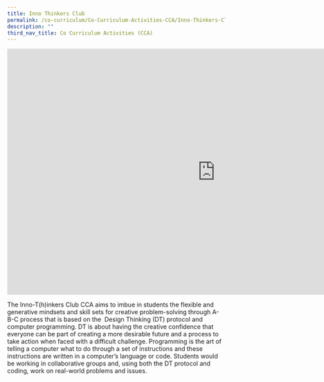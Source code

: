 ```yaml
---
title: Inno Thinkers Club
permalink: /co-curriculum/Co-Curriculum-Activities-CCA/Inno-Thinkers-Club/
description: ""
third_nav_title: Co Curriculum Activities (CCA)
---
```

<iframe allowfullscreen="true" height="569" width="960" frameborder="0" src="https://docs.google.com/presentation/d/e/2PACX-1vSKbzD9nyTfiwDLhPWKe1bvKxBl5G55qGSartbqVLGQ6KkpkY9BXvmS2YwWXSlEmT71cW5WcP8ZOpBH/embed?start=false&amp;loop=false&amp;delayms=3000"></iframe>

The&nbsp;Inno-T(h)inkers&nbsp;Club&nbsp;CCA aims to imbue in students the flexible and generative mindsets and skill sets for creative problem-solving through A-B-C process that is based on the&nbsp; Design Thinking (DT) protocol and computer programming. DT is about having the creative confidence that everyone can be part of creating a more desirable future and a process to take action when faced with a difficult challenge. Programming is the art of telling a computer what to do through a set of instructions and these instructions are written in a computer’s language or code. Students would be working in collaborative groups and, using both the DT protocol and coding, work on real-world problems and issues.